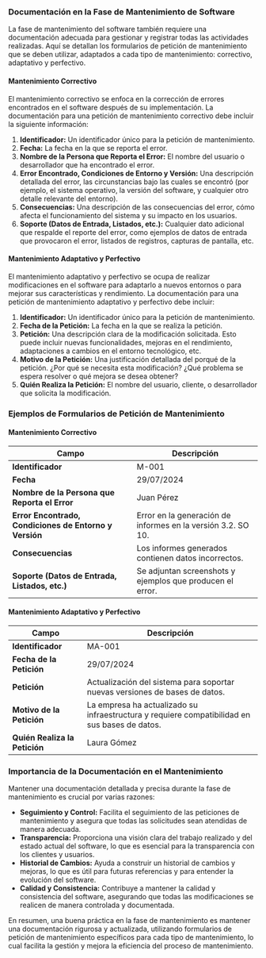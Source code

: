 ### Documentación en la Fase de Mantenimiento de Software

La fase de mantenimiento del software también requiere una documentación adecuada para gestionar y registrar todas las actividades realizadas. Aquí se detallan los formularios de petición de mantenimiento que se deben utilizar, adaptados a cada tipo de mantenimiento: correctivo, adaptativo y perfectivo.

#### Mantenimiento Correctivo

El mantenimiento correctivo se enfoca en la corrección de errores encontrados en el software después de su implementación. La documentación para una petición de mantenimiento correctivo debe incluir la siguiente información:

1. **Identificador:** Un identificador único para la petición de mantenimiento.
2. **Fecha:** La fecha en la que se reporta el error.
3. **Nombre de la Persona que Reporta el Error:** El nombre del usuario o desarrollador que ha encontrado el error.
4. **Error Encontrado, Condiciones de Entorno y Versión:** Una descripción detallada del error, las circunstancias bajo las cuales se encontró (por ejemplo, el sistema operativo, la versión del software, y cualquier otro detalle relevante del entorno).
5. **Consecuencias:** Una descripción de las consecuencias del error, cómo afecta el funcionamiento del sistema y su impacto en los usuarios.
6. **Soporte (Datos de Entrada, Listados, etc.):** Cualquier dato adicional que respalde el reporte del error, como ejemplos de datos de entrada que provocaron el error, listados de registros, capturas de pantalla, etc.

#### Mantenimiento Adaptativo y Perfectivo

El mantenimiento adaptativo y perfectivo se ocupa de realizar modificaciones en el software para adaptarlo a nuevos entornos o para mejorar sus características y rendimiento. La documentación para una petición de mantenimiento adaptativo y perfectivo debe incluir:

1. **Identificador:** Un identificador único para la petición de mantenimiento.
2. **Fecha de la Petición:** La fecha en la que se realiza la petición.
3. **Petición:** Una descripción clara de la modificación solicitada. Esto puede incluir nuevas funcionalidades, mejoras en el rendimiento, adaptaciones a cambios en el entorno tecnológico, etc.
4. **Motivo de la Petición:** Una justificación detallada del porqué de la petición. ¿Por qué se necesita esta modificación? ¿Qué problema se espera resolver o qué mejora se desea obtener?
5. **Quién Realiza la Petición:** El nombre del usuario, cliente, o desarrollador que solicita la modificación.

### Ejemplos de Formularios de Petición de Mantenimiento

#### Mantenimiento Correctivo

| **Campo**                                              | **Descripción**                                                 |
|--------------------------------------------------------|-----------------------------------------------------------------|
| **Identificador**                                      | M-001                                                           |
| **Fecha**                                              | 29/07/2024                                                      |
| **Nombre de la Persona que Reporta el Error**          | Juan Pérez                                                      |
| **Error Encontrado, Condiciones de Entorno y Versión** | Error en la generación de informes en la versión 3.2. SO 10.    |
| **Consecuencias**                                      | Los informes generados contienen datos incorrectos.             |
| **Soporte (Datos de Entrada, Listados, etc.)**         | Se adjuntan screenshots y ejemplos  que producen el error.      |

#### Mantenimiento Adaptativo y Perfectivo

| **Campo**                     |                            **Descripción**                                                   |
|-------------------------------|----------------------------------------------------------------------------------------------|
| **Identificador**             | MA-001                                                                                       |
| **Fecha de la Petición**      | 29/07/2024                                                                                   |
| **Petición**                  | Actualización del sistema para soportar nuevas versiones de bases de datos.                  |
| **Motivo de la Petición**     | La empresa ha actualizado su infraestructura y requiere compatibilidad en sus bases de datos.|
| **Quién Realiza la Petición** | Laura Gómez                                                                                  |

### Importancia de la Documentación en el Mantenimiento

Mantener una documentación detallada y precisa durante la fase de mantenimiento es crucial por varias razones:

- **Seguimiento y Control:** Facilita el seguimiento de las peticiones de mantenimiento y asegura que todas las solicitudes sean atendidas de manera adecuada.
- **Transparencia:** Proporciona una visión clara del trabajo realizado y del estado actual del software, lo que es esencial para la transparencia con los clientes y usuarios.
- **Historial de Cambios:** Ayuda a construir un historial de cambios y mejoras, lo que es útil para futuras referencias y para entender la evolución del software.
- **Calidad y Consistencia:** Contribuye a mantener la calidad y consistencia del software, asegurando que todas las modificaciones se realicen de manera controlada y documentada.

En resumen, una buena práctica en la fase de mantenimiento es mantener una documentación rigurosa y actualizada, utilizando formularios de petición de mantenimiento específicos para cada tipo de mantenimiento, lo cual facilita la gestión y mejora la eficiencia del proceso de mantenimiento.